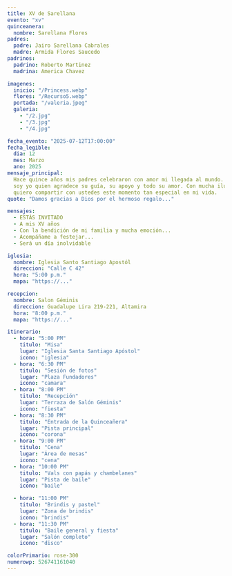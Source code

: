 ```yaml
---
title: XV de Sarellana
evento: "xv"
quinceanera:
  nombre: Sarellana Flores
padres:
  padre: Jairo Sarellana Cabrales
  madre: Armida Flores Saucedo
padrinos:
  padrino: Roberto Martinez
  madrina: America Chavez

imagenes:
  inicio: "/Princess.webp"
  flores: "/Recurso5.webp"
  portada: "/valeria.jpeg"
  galeria:
    - "/2.jpg"
    - "/3.jpg"
    - "/4.jpg"

fecha_evento: "2025-07-12T17:00:00"
fecha_legible:
  dia: 12
  mes: Marzo
  ano: 2025
mensaje_principal:
  Hace quince años mis padres celebraron con amor mi llegada al mundo. Hoy
  soy yo quien agradece su guía, su apoyo y todo su amor. Con mucha ilusión,
  quiero compartir con ustedes este momento tan especial en mi vida.
quote: "Damos gracias a Dios por el hermoso regalo..."

mensajes:
  - ESTÁS INVITADO
  - A mis XV años
  - Con la bendición de mi familia y mucha emoción...
  - Acompáñame a festejar...
  - Será un día inolvidable

iglesia:
  nombre: Iglesia Santo Santiago Apostól
  direccion: "Calle C 42"
  hora: "5:00 p.m."
  mapa: "https://..."

recepcion:
  nombre: Salon Géminis
  direccion: Guadalupe Lira 219-221, Altamira
  hora: "8:00 p.m."
  mapa: "https://..."

itinerario:
  - hora: "5:00 PM"
    titulo: "Misa"
    lugar: "Iglesia Santa Santiago Apóstol"
    icono: "iglesia"
  - hora: "6:30 PM"
    titulo: "Sesión de fotos"
    lugar: "Plaza Fundadores"
    icono: "camara"
  - hora: "8:00 PM"
    titulo: "Recepción"
    lugar: "Terraza de Salón Géminis"
    icono: "fiesta"
  - hora: "8:30 PM"
    titulo: "Entrada de la Quinceañera"
    lugar: "Pista principal"
    icono: "corona"
  - hora: "9:00 PM"
    titulo: "Cena"
    lugar: "Área de mesas"
    icono: "cena"
  - hora: "10:00 PM"
    titulo: "Vals con papás y chambelanes"
    lugar: "Pista de baile"
    icono: "baile"

  - hora: "11:00 PM"
    titulo: "Brindis y pastel"
    lugar: "Zona de brindis"
    icono: "brindis"
  - hora: "11:30 PM"
    titulo: "Baile general y fiesta"
    lugar: "Salón completo"
    icono: "disco"

colorPrimario: rose-300
numerowp: 526741161040
---
```

